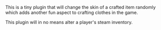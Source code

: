 This is a tiny plugin that will change the skin of a crafted item randomly which adds another fun aspect to crafting clothes in the game.


This plugin will in no means alter a player's steam inventory.